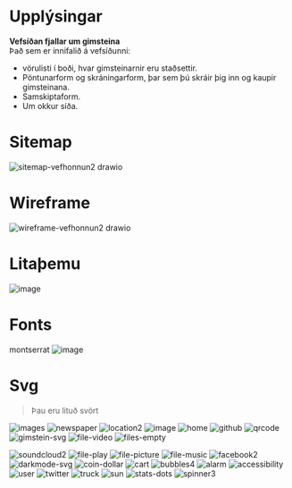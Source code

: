 # Upplýsingar
**Vefsíðan fjallar um gimsteina** <br>
Það sem er innifalið á vefsíðunni:
* vörulisti í boði, hvar gimsteinarnir eru staðsettir.
* Pöntunarform og skráningarform, þar sem þú skráir þig inn og kaupir gimsteinana.
* Samskiptaform.
* Um okkur síða.

# Sitemap
![sitemap-vefhonnun2 drawio](https://github.com/user-attachments/assets/31a64dcf-c3ff-4573-981f-6fedb6935e66)

# Wireframe
![wireframe-vefhonnun2 drawio](https://github.com/user-attachments/assets/e7c2fe2f-396e-4a40-9348-9635a4de7c4d)

# Litaþemu
![image](https://github.com/user-attachments/assets/e6089264-9d39-40d7-832c-1e4dc0e844a4)

# Fonts
montserrat 
![image](https://github.com/user-attachments/assets/479e937c-b9c9-413c-be48-8fe7c615b9a8)

# Svg
> Þau eru lituð svört

![images](https://github.com/user-attachments/assets/1bc5e346-239a-4fe1-acb8-3df8d5b6d0fd)
![newspaper](https://github.com/user-attachments/assets/373e8e2b-9d86-4374-9a7f-9127661ebd01)
![location2](https://github.com/user-attachments/assets/8d3274bc-131e-428a-a954-a4c549c64116)
![image](https://github.com/user-attachments/assets/cd6be4c6-ccaa-434e-bbb6-a706172b4461)
![home](https://github.com/user-attachments/assets/48f0e278-c41b-472b-be26-61393ac8169e)
![github](https://github.com/user-attachments/assets/e7ddbd95-5758-4de0-8499-1fd58594196d)
![qrcode](https://github.com/user-attachments/assets/ece20501-c360-4536-83d4-f811028af2f4)
![gimstein-svg](https://github.com/user-attachments/assets/7f21d843-b192-4c72-ba45-19305fb3c32f)
![file-video](https://github.com/user-attachments/assets/c269d0af-06ce-4535-94cd-bcf6c5b7ef0b)
![files-empty](https://github.com/user-attachments/assets/efa550cc-bb9c-4400-9343-b34448f6190a)


![soundcloud2](https://github.com/user-attachments/assets/b2098c8d-99e8-4f41-9b54-b58b6ab345f6)
![file-play](https://github.com/user-attachments/assets/6bcd5cdd-4e5f-42b3-9e09-f1c5d625da5d)
![file-picture](https://github.com/user-attachments/assets/345e3339-6b15-4b5e-bac6-516b4eed4ecd)
![file-music](https://github.com/user-attachments/assets/ed003355-bc77-41ca-8584-63ce8102b21b)
![facebook2](https://github.com/user-attachments/assets/86b8aec7-628e-4a47-a36e-fa66983a53e7)
![darkmode-svg](https://github.com/user-attachments/assets/b47db87c-c6f7-4666-80c9-b5c625c1aa3c)
![coin-dollar](https://github.com/user-attachments/assets/c6f65b28-9e7b-4a05-acf7-be20dd756c9f)
![cart](https://github.com/user-attachments/assets/b036ee2c-9b81-4917-9bee-577c7eb1e190)
![bubbles4](https://github.com/user-attachments/assets/e1fabd4b-eea2-4770-af4b-2e81fc802d8b)
![alarm](https://github.com/user-attachments/assets/dce05e5e-bd07-4221-80f5-15efae1217a6)
![accessibility](https://github.com/user-attachments/assets/c6b85b79-ac7a-410e-87b5-b3b948f83346)
![user](https://github.com/user-attachments/assets/f5104201-6e60-42f1-a051-5595042f3e71)
![twitter](https://github.com/user-attachments/assets/b4ca86dc-d621-4cb1-a282-9ed123d8881f)
![truck](https://github.com/user-attachments/assets/975edaad-a948-4b8d-8b1f-0a3a73fdf311)
![sun](https://github.com/user-attachments/assets/6b8d63aa-3b26-4fd6-9652-4cc044ab59a4)
![stats-dots](https://github.com/user-attachments/assets/d1cc5c60-26a1-4e53-bccf-0cb4bfde5d77)
![spinner3](https://github.com/user-attachments/assets/8f537054-4372-482f-a37c-35c7649c03fd)
